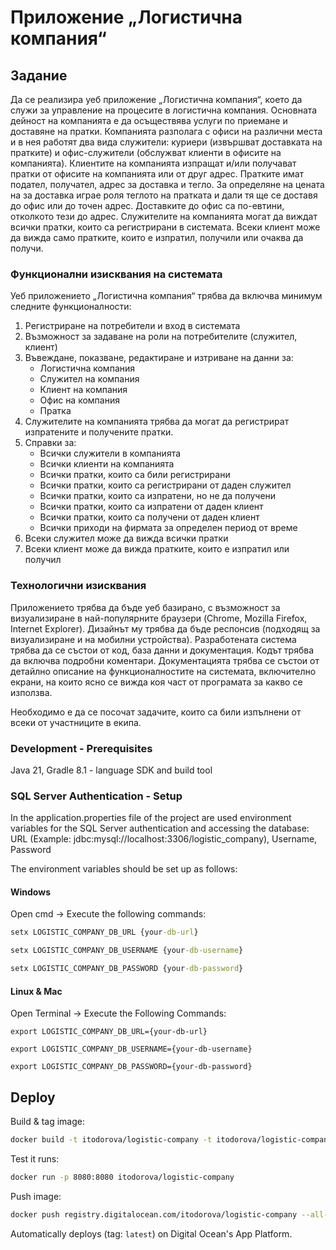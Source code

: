# Приложение „Логистична компания“

## Задание
Да се реализира уеб приложение „Логистична компания“, което да служи за управление на процесите в логистична компания. Основната дейност на компанията е да осъществява услуги по приемане и доставяне на пратки. Компанията разполага с офиси на различни места и в нея работят два вида служители: куриери (извършват доставката на пратките) и офис-служители (обслужват клиенти в офисите на компанията). Клиентите на компанията изпращат и/или получават пратки от офисите на компанията или от друг адрес. Пратките имат подател, получател, адрес за доставка и тегло. За определяне на цената на за доставка играе роля теглото на пратката и дали тя ще се доставя до офис или до точен адрес. Доставките до офис са по-евтини, отколкото тези до адрес. Служителите на компанията могат да виждат всички пратки, които са регистрирани в системата. Всеки клиент може да вижда само пратките, които е изпратил, получили или очаква да получи.

### Функционални изисквания на системата

Уеб приложението „Логистична компания“ трябва да включва минимум следните
функционалности:
1. Регистриране на потребители и вход в системата
1. Възможност за задаване на роли на потребителите (служител, клиент)
1. Въвеждане, показване, редактиране и изтриване на данни за:
     - Логистична компания
     - Служител на компания
     - Клиент на компания
     - Офис на компания
     - Пратка
1. Служителите на компанията трябва да могат да регистрират изпратените и получените
пратки.
1. Справки за:
     - Всички служители в компанията
     - Всички клиенти на компанията
     - Всички пратки, които са били регистрирани
     - Всички пратки, които са регистрирани от даден служител
     - Всички пратки, които са изпратени, но не да получени
     - Всички пратки, които са изпратени от даден клиент
     - Всички пратки, които са получени от даден клиент
     - Всички приходи на фирмата за определен период от време
1. Всеки служител може да вижда всички пратки
1. Всеки клиент може да вижда пратките, които е изпратил или получил

### Технологични изисквания
Приложението трябва да бъде уеб базирано, с възможност за визуализиране в най-популярните браузери (Chrome, Mozilla Firefox, Internet Explorer). Дизайнът му трябва да бъде респонсив (подходящ за визуализиране и на мобилни устройства). Разработената система трябва да се състои от код, база данни и документация. Кодът трябва да включва подробни коментари. Документацията трябва се състои от детайлно описание на функционалностите на системата, включително екрани, на които ясно се вижда коя част от програмата за какво се използва. 

Необходимо е да се посочат задачите, които са били изпълнени от всеки от участниците в
екипа.

### Development - Prerequisites
Java 21, Gradle 8.1 - language SDK and build tool

### SQL Server Authentication - Setup
In the application.properties file of the project are used environment variables for the SQL Server
authentication and accessing the database:
URL (Example: jdbc:mysql://localhost:3306/logistic_company), Username, Password

The environment variables should be set up as follows:
#### Windows
Open cmd -> Execute the following commands:

```cmd
setx LOGISTIC_COMPANY_DB_URL {your-db-url}

setx LOGISTIC_COMPANY_DB_USERNAME {your-db-username}

setx LOGISTIC_COMPANY_DB_PASSWORD {your-db-password}
```
#### Linux & Mac
Open Terminal -> Execute the Following Commands:

```terminal
export LOGISTIC_COMPANY_DB_URL={your-db-url}

export LOGISTIC_COMPANY_DB_USERNAME={your-db-username}

export LOGISTIC_COMPANY_DB_PASSWORD={your-db-password}
```

## Deploy

Build & tag image:
```bash
docker build -t itodorova/logistic-company -t itodorova/logistic-company:0.0.2 -t registry.digitalocean.com/itodorova/logistic-company -t registry.digitalocean.com/itodorova/logistic-company:0.0.2 .
```

Test it runs:
```bash
docker run -p 8080:8080 itodorova/logistic-company
```


Push image:
```bash
docker push registry.digitalocean.com/itodorova/logistic-company --all-tags  
```

Automatically deploys (tag: `latest`) on Digital Ocean's App Platform.